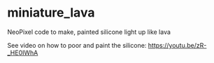 # miniature_lava
NeoPixel code to make, painted silicone light up like lava

See video on how to poor and paint the silicone:
https://youtu.be/zR-_HE0IWhA
